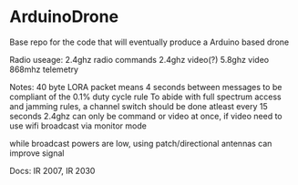# ArduinoDrone
Base repo for the code that will eventually produce a Arduino based drone

Radio useage:
  2.4ghz radio commands
  2.4ghz video(?)
  5.8ghz video
  868mhz telemetry

Notes:
  40 byte LORA packet means 4 seconds between messages to be compliant of the 0.1% duty cycle rule
  To abide with full spectrum access and jamming rules, a channel switch should be done atleast every 15 seconds
  2.4ghz can only be command or video at once, if video need to use wifi broadcast via monitor mode
  
while broadcast powers are low, using patch/directional antennas can improve signal
  
Docs:
  IR 2007, IR 2030
